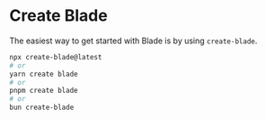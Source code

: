 # Create Blade

The easiest way to get started with Blade is by using `create-blade`.

```bash
npx create-blade@latest
# or
yarn create blade
# or
pnpm create blade
# or
bun create-blade
```

